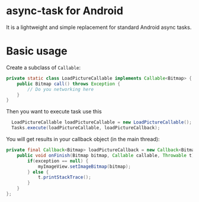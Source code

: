 async-task for Android
===========================

It is a lightweight and simple replacement for standard Android async tasks.

Basic usage
===========

Create a subclass of `Callable`:

```java
private static class LoadPictureCallable implements Callable<Bitmap> {
	public Bitmap call() throws Exception {
		// Do you networking here
	}
}
```

Then you want to execute task use this

```java
  LoadPictureCallable loadPictureCallable = new LoadPictureCallable();
  Tasks.execute(loadPictureCallable, loadPictureCallback);
```

You will get results in your callback object (in the main thread):

```java
private final Callback<Bitmap> loadPictureCallback = new Callback<Bitmap>() {
	public void onFinish(Bitmap bitmap, Callable callable, Throwable t) {
		if(exception == null) {
			myImageView.setImageBitmap(bitmap);
		} else {
			t.printStackTrace();
		}
	}
};
```
